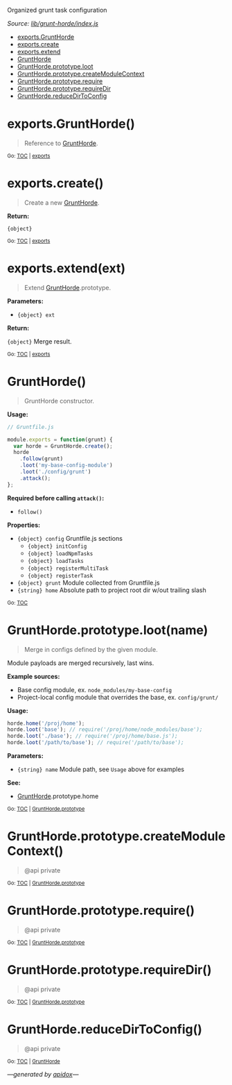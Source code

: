 Organized grunt task configuration

_Source: [lib/grunt-horde/index.js](../lib/grunt-horde/index.js)_

<a name="tableofcontents"></a>

- <a name="toc_exportsgrunthorde"></a><a name="toc_exports"></a>[exports.GruntHorde](#exportsgrunthorde)
- <a name="toc_exportscreate"></a>[exports.create](#exportscreate)
- <a name="toc_exportsextendext"></a>[exports.extend](#exportsextendext)
- <a name="toc_grunthorde"></a>[GruntHorde](#grunthorde)
- <a name="toc_grunthordeprototypelootname"></a><a name="toc_grunthordeprototype"></a>[GruntHorde.prototype.loot](#grunthordeprototypelootname)
- <a name="toc_grunthordeprototypecreatemodulecontext"></a>[GruntHorde.prototype.createModuleContext](#grunthordeprototypecreatemodulecontext)
- <a name="toc_grunthordeprototyperequire"></a>[GruntHorde.prototype.require](#grunthordeprototyperequire)
- <a name="toc_grunthordeprototyperequiredir"></a>[GruntHorde.prototype.requireDir](#grunthordeprototyperequiredir)
- <a name="toc_grunthordereducedirtoconfig"></a>[GruntHorde.reduceDirToConfig](#grunthordereducedirtoconfig)

<a name="exports"></a>

# exports.GruntHorde()

> Reference to [GruntHorde](#grunthorde).

<sub>Go: [TOC](#tableofcontents) | [exports](#toc_exports)</sub>

# exports.create()

> Create a new [GruntHorde](#grunthorde).

**Return:**

`{object}`

<sub>Go: [TOC](#tableofcontents) | [exports](#toc_exports)</sub>

# exports.extend(ext)

> Extend [GruntHorde](#grunthorde).prototype.

**Parameters:**

- `{object} ext`

**Return:**

`{object}` Merge result.

<sub>Go: [TOC](#tableofcontents) | [exports](#toc_exports)</sub>

# GruntHorde()

> GruntHorde constructor.

**Usage:**

```js
// Gruntfile.js

module.exports = function(grunt) {
  var horde = GruntHorde.create();
  horde
    .follow(grunt)
    .loot('my-base-config-module')
    .loot('./config/grunt')
    .attack();
};
```

**Required before calling `attack()`:**

- `follow()`

**Properties:**

- `{object} config` Gruntfile.js sections
  - `{object} initConfig`
  - `{object} loadNpmTasks`
  - `{object} loadTasks`
  - `{object} registerMultiTask`
  - `{object} registerTask`
- `{object} grunt` Module collected from Gruntfile.js
- `{string} home` Absolute path to project root dir w/out trailing slash

<sub>Go: [TOC](#tableofcontents)</sub>

<a name="grunthordeprototype"></a>

# GruntHorde.prototype.loot(name)

> Merge in configs defined by the given module.

Module payloads are merged recursively, last wins.

**Example sources:**

- Base config module, ex. `node_modules/my-base-config`
- Project-local config module that overrides the base, ex. `config/grunt/`

**Usage:**

```js
horde.home('/proj/home');
horde.loot('base'); // require('/proj/home/node_modules/base');
horde.loot('./base'); // require('/proj/home/base.js');
horde.loot('/path/to/base'); // require('/path/to/base');
```

**Parameters:**

- `{string} name` Module path, see `Usage` above for examples

**See:**

- [GruntHorde](#grunthorde).prototype.home

<sub>Go: [TOC](#tableofcontents) | [GruntHorde.prototype](#toc_grunthordeprototype)</sub>

# GruntHorde.prototype.createModuleContext()

> @api private

<sub>Go: [TOC](#tableofcontents) | [GruntHorde.prototype](#toc_grunthordeprototype)</sub>

# GruntHorde.prototype.require()

> @api private

<sub>Go: [TOC](#tableofcontents) | [GruntHorde.prototype](#toc_grunthordeprototype)</sub>

# GruntHorde.prototype.requireDir()

> @api private

<sub>Go: [TOC](#tableofcontents) | [GruntHorde.prototype](#toc_grunthordeprototype)</sub>

# GruntHorde.reduceDirToConfig()

> @api private

<sub>Go: [TOC](#tableofcontents) | [GruntHorde](#toc_grunthorde)</sub>

_&mdash;generated by [apidox](https://github.com/codeactual/apidox)&mdash;_
